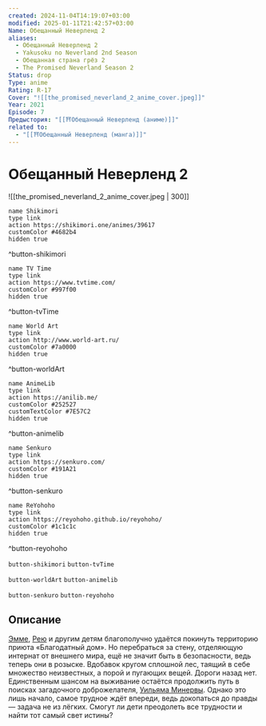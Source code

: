 ```yaml
---
created: 2024-11-04T14:19:07+03:00
modified: 2025-01-11T21:42:57+03:00
Name: Обещанный Неверленд 2
aliases:
  - Обещанный Неверленд 2
  - Yakusoku no Neverland 2nd Season
  - Обещанная страна грёз 2
  - The Promised Neverland Season 2
Status: drop
Type: anime
Rating: R-17
Cover: "![[the_promised_neverland_2_anime_cover.jpeg]]"
Year: 2021
Episode: 7
Предыстория: "[[⛩️Обещанный Неверленд (аниме)]]"
related to:
  - "[[⛩️Обещанный Неверленд (манга)]]"
---
```


# Обещанный Неверленд 2

![[the_promised_neverland_2_anime_cover.jpeg | 300]]

```button
name Shikimori
type link
action https://shikimori.one/animes/39617
customColor #4682b4
hidden true
```
^button-shikimori

```button
name TV Time
type link
action https://www.tvtime.com/
customColor #997f00
hidden true
```
^button-tvTime

```button
name World Art
type link
action http://www.world-art.ru/
customColor #7a0000
hidden true
```
^button-worldArt

```button
name AnimeLib
type link
action https://anilib.me/
customColor #252527
customTextColor #7E57C2
hidden true
```
^button-animelib

```button
name Senkuro
type link
action https://senkuro.com/
customColor #191A21
hidden true
```
^button-senkuro

```button
name ReYohoho
type link
action https://reyohoho.github.io/reyohoho/
customColor #1c1c1c
hidden true
```
^button-reyohoho

`button-shikimori` `button-tvTime`

`button-worldArt` `button-animelib`

`button-senkuro` `button-reyohoho`

## Описание

[Эмме](https://shikimori.one/characters/144337-emma), [Рею](https://shikimori.one/characters/144919-ray) и другим детям благополучно удаётся покинуть территорию приюта «Благодатный дом». Но перебраться за стену, отделяющую интернат от внешнего мира, ещё не значит быть в безопасности, ведь теперь они в розыске. Вдобавок кругом сплошной лес, таящий в себе множество неизвестных, а порой и пугающих вещей. Дороги назад нет. Единственным шансом на выживание остаётся продолжить путь в поисках загадочного доброжелателя, [Уильяма Минервы](https://shikimori.one/characters/152768-william-minerva). Однако это лишь начало, самое трудное ждёт впереди, ведь докопаться до правды — задача не из лёгких. Смогут ли дети преодолеть все трудности и найти тот самый свет истины?
